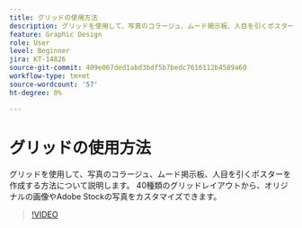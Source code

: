 ```yaml
---
title: グリッドの使用方法
description: グリッドを使用して、写真のコラージュ、ムード掲示板、人目を引くポスターを作成する方法について説明します
feature: Graphic Design
role: User
level: Beginner
jira: KT-14826
source-git-commit: 409e067ded1abd3bdf5b7bedc7616112b4589a60
workflow-type: tm+mt
source-wordcount: '57'
ht-degree: 0%

---
```


# グリッドの使用方法

グリッドを使用して、写真のコラージュ、ムード掲示板、人目を引くポスターを作成する方法について説明します。 40種類のグリッドレイアウトから、オリジナルの画像やAdobe Stockの写真をカスタマイズできます。

>[!VIDEO](https://video.tv.adobe.com/v/3426934?quality=12&learn=on&hidetitle=true)

